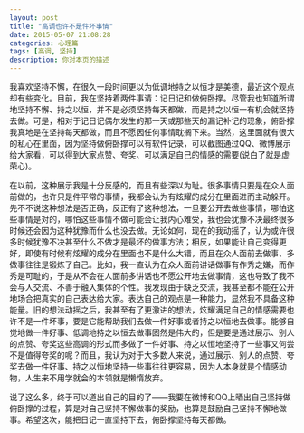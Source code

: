 ```yaml
---
layout: post
title: "高调也许不是件坏事情"
date: 2015-05-07 21:08:28
categories: 心理篇
tags: [高调, 坚持]
description: 你对本页的描述
---
```

我喜欢坚持不懈，在很久一段时间更以为低调地持之以恒才是美德，最近这个观点却有些变化。目前，我在坚持着两件事请：记日记和做俯卧撑。尽管我也知道所谓地坚持不懈、持之以恒，并不是必须坚持每天都做，而是持之以恒一有机会就坚持去做。可是，相对于记日记偶尔发生的那一天或那些天的漏记补记的现象，俯卧撑我真地是在坚持每天都做，而且不愿因任何事情耽搁下来。当然，这里面就有很大的私心在里面，因为坚持做俯卧撑可以有软件记录，可以截图通过QQ、微博展示给大家看，可以得到大家点赞、夸奖、可以满足自己的情感的需要(说白了就是虚荣心)。<!--more-->

在以前，这种展示我是十分反感的，而且有些深以为耻。很多事情只要是在众人面前做的，也许只是件平常的事情，我都会认为有炫耀的成分在里面进而主动躲开。先不不说这种想法是否正确，反正有了这种想法，一旦要公开去做些事情，哪怕这些事情是对的，哪怕这些事情不做可能会让我内心难受，我也会犹豫不决最终很多时候还会因为这种犹豫而什么也没去做。无论如何，现在的我动摇了，认为或许很多时候犹豫不决甚至什么不做才是最坏的做事方法；相反，如果能让自己变得更好，即使有时候有炫耀的成分在里面也不是什么大错，而且在众人面前去做事、多做事往往是锻炼了自己。比如，我一直认为在众人面前讲话做事有作秀之嫌，而作秀是可耻的，于是从不会在人面前多讲话也不愿公开地去做事情，这也导致了我不会与人交流、不善于融入集体的个性。我发现由于缺乏交流，我甚至都不能在公开地场合把真实的自己表达给大家。表达自己的观点是一种能力，显然我不具备这种能量。旧的想法动摇之后，我甚至有了更激进的想法，炫耀满足自己的情感需要也许不是一件坏事，要是它能帮助我们去做一件好事或者持之以恒地去做事。能够自觉地做一件好事、低调地持之以恒去做事固然是伟大的，但是要是通过展示、别人的点赞、夸奖这些高调的形式而多做了一件好事、持之以恒地坚持了一些事又何尝不是值得夸奖的呢？而且，我认为对于大多数人来说，通过展示、别人的点赞、夸奖去做一件好事、持之以恒地坚持一些事往往更容易，因为人本身就是个情感动物，人生来不用学就会的本领就是懒惰放弃。

说了这么多，终于可以道出自己的目的了——我要在微博和QQ上晒出自己坚持做俯卧撑的过程，算是对自己坚持不懈做事的奖励，也算是鼓励自己坚持不懈地做事。希望这次，能把日记一直坚持下去，俯卧撑坚持每天都做。
